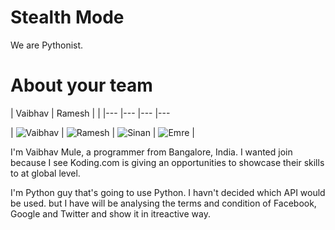Stealth Mode
================

We are Pythonist. 

About your team
===========================

| Vaibhav | Ramesh |  | 
|--- |--- |--- |---

| ![Vaibhav](https://s3-us-west-2.amazonaws.com/slack-files2/avatars/2014-11-18/3033198834_aa030ae0968a3089c036_192.jpg) | ![Ramesh](https://scontent-a.xx.fbcdn.net/hphotos-xpf1/v/t1.0-9/10574358_10152159172226574_2998773965547101880_n.jpg?oh=5ccca6b51dff1e0187d0f7aff926d7ff&oe=54D9815F) |
![Sinan](https://pbs.twimg.com/profile_images/533920104249954305/8KZPcvIa.jpeg) | ![Emre](https://pbs.twimg.com/profile_images/513260359398871040/z-_436ig.jpeg) |






I'm Vaibhav Mule, a programmer from Bangalore, India. I wanted join because I see Koding.com is giving an opportunities to showcase their skills to at global level.


I'm Python guy that's going to use Python. I havn't decided which API would be used. but I have will be analysing the terms and condition of Facebook, Google and Twitter and show it in itreactive way.
